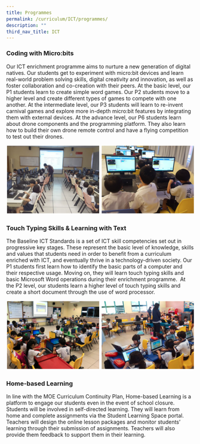 ```yaml
---
title: Programmes
permalink: /curriculum/ICT/programmes/
description: ""
third_nav_title: ICT
---
```

### Coding with Micro:bits
Our ICT enrichment programme aims to nurture a new generation of digital natives. Our students get to experiment with micro:bit devices and learn real-world problem solving skills, digital creativity and innovation, as well as foster collaboration and co-creation with their peers. At the basic level, our P1 students learn to create simple word games. Our P2 students move to a higher level and create different types of games to compete with one another. At the intermediate level, our P3 students will learn to re-invent carnival games and explore more in-depth micro:bit features by integrating them with external devices. At the advance level, our P6 students learn about drone components and the programming platform. They also learn how to build their own drone remote control and have a flying competition to test out their drones.

![](/images/ictprog1.png)


### Touch Typing Skills & Learning with Text

The Baseline ICT Standards is a set of ICT skill competencies set out in progressive key stages. These represent the basic level of knowledge, skills and values that students need in order to benefit from a curriculum enriched with ICT, and eventually thrive in a technology-driven society. Our P1 students first learn how to identify the basic parts of a computer and their respective usage. Moving on, they will learn touch typing skills and basic Microsoft Word operations during their enrichment programme.  At the P2 level, our students learn a higher level of touch typing skills and create a short document through the use of word processor.


![](/images/ictprog2.png)



### Home-based Learning
In line with the MOE Curriculum Continuity Plan, Home-based Learning is a platform to engage our students even in the event of school closure. Students will be involved in self-directed learning. They will learn from home and complete assignments via the Student Learning Space portal. Teachers will design the online lesson packages and monitor students’ learning through their submission of assignments. Teachers will also provide them feedback to support them in their learning.

